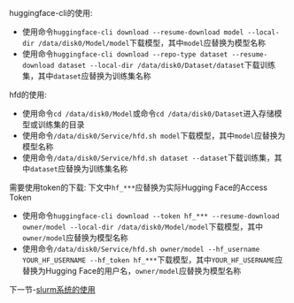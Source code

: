 huggingface-cli的使用:
* 使用命令`huggingface-cli download --resume-download model --local-dir /data/disk0/Model/model`下载模型，其中`model`应替换为模型名称
* 使用命令`huggingface-cli download --repo-type dataset --resume-download dataset --local-dir /data/disk0/Dataset/dataset`下载训练集，其中`dataset`应替换为训练集名称

hfd的使用:
* 使用命令`cd /data/disk0/Model`或命令`cd /data/disk0/Dataset`进入存储模型或训练集的目录
* 使用命令`/data/disk0/Service/hfd.sh model`下载模型，其中`model`应替换为模型名称
* 使用命令`/data/disk0/Service/hfd.sh dataset --dataset`下载训练集，其中`dataset`应替换为训练集名称

需要使用token的下载:
下文中`hf_***`应替换为实际Hugging Face的Access Token
* 使用命令`huggingface-cli download --token hf_*** --resume-download owner/model --local-dir /data/disk0/Model/model`下载模型，其中`owner/model`应替换为模型名称
* 使用命令`/data/disk0/Service/hfd.sh owner/model --hf_username YOUR_HF_USERNAME --hf_token hf_***`下载模型，其中`YOUR_HF_USERNAME`应替换为Hugging Face的用户名，`owner/model`应替换为模型名称

下一节-[slurm系统的使用](https://github.com/alkalimc/H100-Server-Guidebook/blob/main/chapter/general/slurm.md)